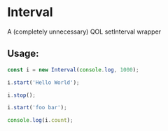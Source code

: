 # Interval

A (completely unnecessary) QOL setInterval wrapper

## Usage:

```javascript
const i = new Interval(console.log, 1000);

i.start('Hello World');

i.stop();

i.start('foo bar');

console.log(i.count);
```
